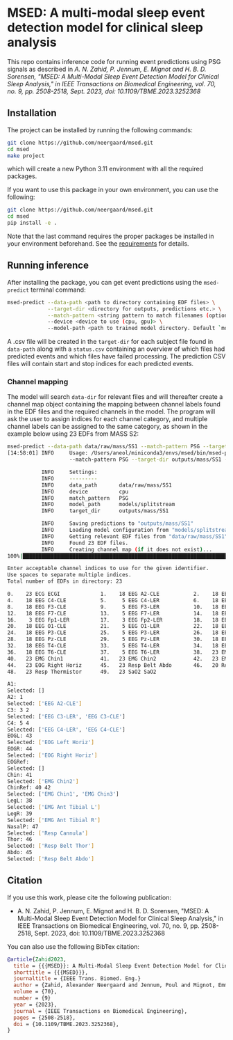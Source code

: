 # MSED: A multi-modal sleep event detection model for clinical sleep analysis

This repo contains inference code for running event predictions using PSG signals as described in *A. N. Zahid, P. Jennum, E. Mignot and H. B. D. Sorensen, "MSED: A Multi-Modal Sleep Event Detection Model for Clinical Sleep Analysis," in IEEE Transactions on Biomedical Engineering, vol. 70, no. 9, pp. 2508-2518, Sept. 2023, doi: 10.1109/TBME.2023.3252368*

## Installation
The project can be installed by running the following commands:
```bash
git clone https://github.com/neergaard/msed.git
cd msed
make project
```
which will create a new Python 3.11 environment with all the required packages.

If you want to use this package in your own environment, you can use the following:
```bash
git clone https://github.com/neergaard/msed.git
cd msed
pip install -e .
```
Note that the last command requires the proper packages be installed in your environment beforehand. See the [requirements](requirements.txt) for details.

## Running inference
After installing the package, you can get event predictions using the `msed-predict` terminal command:
```bash
msed-predict --data-path <path to directory containing EDF files> \
             --target-dir <directory for outputs, predictions etc.> \
             --match-pattern <string pattern to match filenames (optional)> \
             --device <device to use (cpu, gpu)> \
             --model-path <path to trained model directory. Default `model/splitstream`>
```
A .csv file will be created in the `target-dir` for each subject file found in `data-path` along with a `status.csv` containing an overview of which files had predicted events and which files have failed processing. The prediction CSV files will contain start and stop indices for each predicted events.

### Channel mapping
The model will search `data-dir` for relevant files and will thereafter create a channel map object containing the mapping between channel labels found in the EDF files and the required channels in the model. The program will ask the user to assign indices for each channel category, and multiple channel labels can be assigned to the same category, as shown in the example below using 23 EDFs from MASS S2:
```bash
msed-predict --data-path data/raw/mass/SS1 --match-pattern PSG --target-dir outputs/mass/SS1 --device cpu
[14:58:01] INFO     Usage: /Users/aneol/miniconda3/envs/msed/bin/msed-predict --data-path data/raw/mass/SS1
                    --match-pattern PSG --target-dir outputs/mass/SS1 --device cpu                            argument_parser.py:40

           INFO     Settings:                                                                                 argument_parser.py:41
           INFO     ---------                                                                                 argument_parser.py:42
           INFO     data_path       data/raw/mass/SS1                                                         argument_parser.py:47
           INFO     device          cpu                                                                       argument_parser.py:47
           INFO     match_pattern   PSG                                                                       argument_parser.py:47
           INFO     model_path      models/splitstream                                                        argument_parser.py:47
           INFO     target_dir      outputs/mass/SS1                                                          argument_parser.py:45

           INFO     Saving predictions to "outputs/mass/SS1"                                                  argument_parser.py:35
           INFO     Loading model configuration from "models/splitstream"...                                   predict_events.py:94
           INFO     Getting relevant EDF files from "data/raw/mass/SS1"...                                     predict_events.py:29
           INFO     Found 23 EDF files.                                                                        predict_events.py:50
           INFO     Creating channel map (if it does not exist)...                                            predict_events.py:101
100%|██████████████████████████████████████████████████████████████████████████████████████████████| 23/23 [00:00<00:00, 23.41it/s]

Enter acceptable channel indices to use for the given identifier.
Use spaces to separate multiple indices.
Total number of EDFs in directory: 23

0.    23 ECG ECGI             1.    18 EEG A2-CLE           2.    18 EEG C3-CLE           3.     5 EEG C3-LER
4.    18 EEG C4-CLE           5.     5 EEG C4-LER           6.    18 EEG Cz-CLE           7.     5 EEG Cz-LER
8.    18 EEG F3-CLE           9.     5 EEG F3-LER           10.   18 EEG F4-CLE           11.    5 EEG F4-LER
12.   18 EEG F7-CLE           13.    5 EEG F7-LER           14.   18 EEG F8-CLE           15.    5 EEG F8-LER
16.    3 EEG Fp1-LER          17.    3 EEG Fp2-LER          18.   18 EEG Fz-CLE           19.    5 EEG Fz-LER
20.   18 EEG O1-CLE           21.    5 EEG O1-LER           22.   18 EEG O2-CLE           23.    5 EEG O2-LER
24.   18 EEG P3-CLE           25.    5 EEG P3-LER           26.   18 EEG P4-CLE           27.    5 EEG P4-LER
28.   18 EEG Pz-CLE           29.    5 EEG Pz-LER           30.   18 EEG T3-CLE           31.    5 EEG T3-LER
32.   18 EEG T4-CLE           33.    5 EEG T4-LER           34.   18 EEG T5-CLE           35.    5 EEG T5-LER
36.   18 EEG T6-CLE           37.    5 EEG T6-LER           38.   23 EMG Ant Tibial L     39.   23 EMG Ant Tibial R
40.   23 EMG Chin1            41.   23 EMG Chin2            42.   23 EMG Chin3            43.   23 EOG Left Horiz
44.   23 EOG Right Horiz      45.   23 Resp Belt Abdo       46.   20 Resp Belt Thor       47.   23 Resp Cannula
48.   23 Resp Thermistor      49.   23 SaO2 SaO2

A1:
Selected: []
A2: 1
Selected: ['EEG A2-CLE']
C3: 3 2
Selected: ['EEG C3-LER', 'EEG C3-CLE']
C4: 5 4
Selected: ['EEG C4-LER', 'EEG C4-CLE']
EOGL: 43
Selected: ['EOG Left Horiz']
EOGR: 44
Selected: ['EOG Right Horiz']
EOGRef:
Selected: []
Chin: 41
Selected: ['EMG Chin2']
ChinRef: 40 42
Selected: ['EMG Chin1', 'EMG Chin3']
LegL: 38
Selected: ['EMG Ant Tibial L']
LegR: 39
Selected: ['EMG Ant Tibial R']
NasalP: 47
Selected: ['Resp Cannula']
Thor: 46
Selected: ['Resp Belt Thor']
Abdo: 45
Selected: ['Resp Belt Abdo']
```


## Citation
If you use this work, please cite the following publication:
- A. N. Zahid, P. Jennum, E. Mignot and H. B. D. Sorensen, "MSED: A Multi-Modal Sleep Event Detection Model for Clinical Sleep Analysis," in IEEE Transactions on Biomedical Engineering, vol. 70, no. 9, pp. 2508-2518, Sept. 2023, doi: 10.1109/TBME.2023.3252368

You can also use the following BibTex citation:
```bibtex
@article{Zahid2023,
  title = {{{MSED}}: A Multi-Modal Sleep Event Detection Model for Clinical Sleep Analysis},
  shorttitle = {{{MSED}}},
  journaltitle = {IEEE Trans. Biomed. Eng.}
  author = {Zahid, Alexander Neergaard and Jennum, Poul and Mignot, Emmanuel and Sorensen, Helge B. D.},
  volume = {70},
  number = {9}
  year = {2023},
  journal = {IEEE Transactions on Biomedical Engineering},
  pages = {2508-2518},
  doi = {10.1109/TBME.2023.3252368},
}
```
